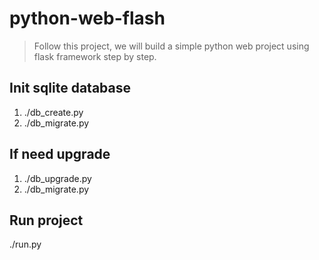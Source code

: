 # python-web-flash
> Follow this project, we will build a simple python web project using flask framework step by step.

## Init sqlite database

1. ./db_create.py
2. ./db_migrate.py

## If need upgrade

1. ./db_upgrade.py
2. ./db_migrate.py

## Run project
./run.py
